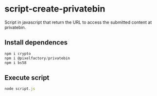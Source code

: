 # script-create-privatebin
Script in javascript that return the URL to access the submitted content at privatebin.
## Install dependences 
```js
npm i crypto
npm i @pixelfactory/privatebin
npm i bs58
```
## Execute script
```js
node script.js
```


